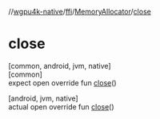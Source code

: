 //[wgpu4k-native](../../../index.md)/[ffi](../index.md)/[MemoryAllocator](index.md)/[close](close.md)

# close

[common, android, jvm, native]\
[common]\
expect open override fun [close](close.md)()

[android, jvm, native]\
actual open override fun [close](close.md)()